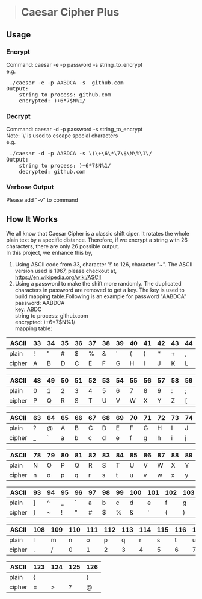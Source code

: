 ># Caesar Cipher Plus
## Usage
### Encrypt
Command: caesar -e -p password -s string_to_encrypt <br>
e.g. <br>
<pre> ./caesar -e -p AABDCA -s  github.com
Output:
    string to process: github.com
    encrypted: )+6*7$N%1/
</pre>
### Decrypt
Command: caesar -d -p password -s string_to_encrypt <br>
Note: '\\' is used to escape special characters <br>
e.g. <br>
<pre> ./caesar -d -p AABDCA -s \)\+\6\*\7\$\N\%\1\/
Output:
    string to process: )+6*7$N%1/
    decrypted: github.com
</pre>

### Verbose Output
Please add "-v" to command

## How It Works
We all know that Caesar Cipher is a classic shift ciper. It rotates the whole plain text by a specific distance. Therefore, if we encrypt a string with 26 characters, there are only 26 possible output. <br>
In this project, we enhance this by, <br>
1. Using ASCII code from 33, character '!' to 126, character "~". The ASCII version used is 1967, please checkout at, <br>
   https://en.wikipedia.org/wiki/ASCII <br>
2. Using a password to make the shift more randomly. The duplicated characters in password are removed to get a key. The key is used to build mapping table.Following is an example for password "AABDCA"<br>
password: AABDCA <br>
key:      ABDC <br>
string to process: github.com <br>
encrypted: )+6*7$N%1/ <br>
mapping table: <br>

|ASCII | 33| 34| 35| 36| 37| 38| 39| 40| 41| 42| 43| 44| 45| 46| 47|
|------|---|---|---|---|---|---|---|---|---|---|---|---|---|---|---|
|plain | ! | " | # | $ | % | & | ' | ( | ) | * | + | , | - | . | / |
|cipher| A | B | D | C | E | F | G | H | I | J | K | L | M | N | O |

|ASCII | 48| 49| 50| 51| 52| 53| 54| 55| 56| 57| 58| 59| 60| 61| 62|
|------|---|---|---|---|---|---|---|---|---|---|---|---|---|---|---|
|plain | 0 | 1 | 2 | 3 | 4 | 5 | 6 | 7 | 8 | 9 | : | ; | < | = | > |
|cipher| P | Q | R | S | T | U | V | W | X | Y | Z | [ | \ | ] | ^ |

|ASCII | 63| 64| 65| 66| 67| 68| 69| 70| 71| 72| 73| 74| 75| 76| 77|
|------|---|---|---|---|---|---|---|---|---|---|---|---|---|---|---|
|plain | ? | @ | A | B | C | D | E | F | G | H | I | J | K | L | M |
|cipher| _ | ` | a | b | c | d | e | f | g | h | i | j | k | l | m |

|ASCII | 78| 79| 80| 81| 82| 83| 84| 85| 86| 87| 88| 89| 90| 91| 92|
|------|---|---|---|---|---|---|---|---|---|---|---|---|---|---|---|
|plain | N | O | P | Q | R | S | T | U | V | W | X | Y | Z | [ | \ |
|cipher| n | o | p | q | r | s | t | u | v | w | x | y | z | { | | |

|ASCII | 93| 94| 95| 96| 97| 98| 99|100|101|102|103|104|105|106|107|
|------|---|---|---|---|---|---|---|---|---|---|---|---|---|---|---|
|plain | ] | ^ | _ | ` | a | b | c | d | e | f | g | h | i | j | k |
|cipher| } | ~ | ! | " | # | $ | % | & | ' | ( | ) | * | + | , | - |

|ASCII |108|109|110|111|112|113|114|115|116|117|118|119|120|121|122|
|------|---|---|---|---|---|---|---|---|---|---|---|---|---|---|---|
|plain | l | m | n | o | p | q | r | s | t | u | v | w | x | y | z |
|cipher| . | / | 0 | 1 | 2 | 3 | 4 | 5 | 6 | 7 | 8 | 9 | : | ; | < |

|ASCII |123|124|125|126|
|------|---|---|---|---|
|plain | { | | | } | ~ |
|cipher| = | > | ? | @ |
   
   
